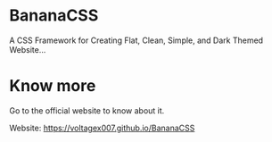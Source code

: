 # BananaCSS
A CSS Framework for Creating Flat, Clean, Simple, and Dark Themed Website...

# Know more
Go to the official website to know about it.

Website: https://voltagex007.github.io/BananaCSS
